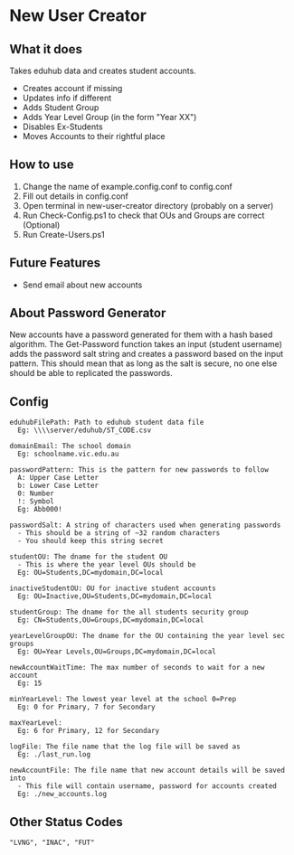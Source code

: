# New User Creator

## What it does
Takes eduhub data and creates student accounts.
- Creates account if missing
- Updates info if different
- Adds Student Group
- Adds Year Level Group (in the form "Year XX")
- Disables Ex-Students
- Moves Accounts to their rightful place

## How to use
1. Change the name of example.config.conf to config.conf
2. Fill out details in config.conf
3. Open terminal in new-user-creator directory (probably on a server)
4. Run Check-Config.ps1 to check that OUs and Groups are correct (Optional)
5. Run Create-Users.ps1

## Future Features
- Send email about new accounts

## About Password Generator
New accounts have a password generated for them with a hash based algorithm.
The Get-Password function takes an input (student username) adds the password salt string and creates a password based on the input pattern.
This should mean that as long as the salt is secure, no one else should be able to replicated the passwords.

## Config
```
eduhubFilePath: Path to eduhub student data file
  Eg: \\\\server/eduhub/ST_CODE.csv

domainEmail: The school domain
  Eg: schoolname.vic.edu.au

passwordPattern: This is the pattern for new passwords to follow
  A: Upper Case Letter
  b: Lower Case Letter
  0: Number
  !: Symbol
  Eg: Abb000!

passwordSalt: A string of characters used when generating passwords
  - This should be a string of ~32 random characters
  - You should keep this string secret

studentOU: The dname for the student OU
  - This is where the year level OUs should be
  Eg: OU=Students,DC=mydomain,DC=local

inactiveStudentOU: OU for inactive student accounts
  Eg: OU=Inactive,OU=Students,DC=mydomain,DC=local

studentGroup: The dname for the all students security group
  Eg: CN=Students,OU=Groups,DC=mydomain,DC=local

yearLevelGroupOU: The dname for the OU containing the year level sec groups
  Eg: OU=Year Levels,OU=Groups,DC=mydomain,DC=local

newAccountWaitTime: The max number of seconds to wait for a new account
  Eg: 15

minYearLevel: The lowest year level at the school 0=Prep
  Eg: 0 for Primary, 7 for Secondary

maxYearLevel:
  Eg: 6 for Primary, 12 for Secondary

logFile: The file name that the log file will be saved as
  Eg: ./last_run.log

newAccountFile: The file name that new account details will be saved into
  - This file will contain username, password for accounts created
  Eg: ./new_accounts.log
```
## Other Status Codes
```
"LVNG", "INAC", "FUT"
```
